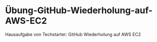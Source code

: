 # Übung-GitHub-Wiederholung-auf-AWS-EC2
Hausaufgabe von Techstarter: GitHub Wiederholung auf AWS EC2
